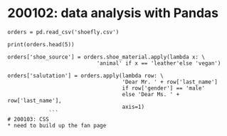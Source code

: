 # 200102: data analysis with Pandas  
```  
orders = pd.read_csv('shoefly.csv')

print(orders.head(5))

orders['shoe_source'] = orders.shoe_material.apply(lambda x: \
                        	'animal' if x == 'leather'else 'vegan')

orders['salutation'] = orders.apply(lambda row: \
                                    'Dear Mr. ' + row['last_name']
                                    if row['gender'] == 'male'
                                    else 'Dear Ms. ' + row['last_name'],
                                    axis=1)  
             ```  
# 200103: CSS  
* need to build up the fan page  
